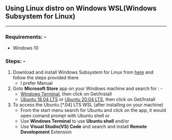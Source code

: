 ## Using Linux distro on Windows WSL(Windows Subsystem for Linux)
---
### Requirements: -
*   Windows 10

### Steps: -
1) Download and install Windows Subsystem for Linux from [here](https://docs.microsoft.com/en-us/windows/wsl/install-win10) and follow the steps provided there
    - I prefer Manual
2) Goto **Microsoft Store** app on your Windows machine and search for : -
    - [Windows Terminal](https://www.microsoft.com/store/productId/9N0DX20HK701), then click on Get/Install
    - [Ubuntu 18.04 LTS](https://www.microsoft.com/store/productId/9N9TNGVNDL3Q) or [Ubuntu 20.04 LTS](https://www.microsoft.com/store/productId/9N6SVWS3RX71), then click on Get/Install
3) To access the Ubuntu [*.04] LTS WSL (after installing on your machine)
    - From the start menu search for Ubuntu and click on the app, it would open comand prompt with Ubuntu shell or
    - Use **Windows Terminal** to use **Ubuntu shell** and/or
    - Use **Visual Studio(VS) Code** and search and install **Remote Development** Extension
